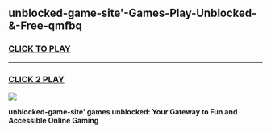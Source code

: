 
## unblocked-game-site'-Games-Play-Unblocked-&-Free-qmfbq
<h3>
<a href="https://premium76.site?title=unblocked-game-site'&ref=24A">CLICK TO PLAY</a></h3>
<hr>

<h3>
<a href="https://premium76.site?title=unblocked-game-site'&ref=24A">CLICK 2 PLAY</a>
  
</h3>

<a href="https://premium76.site?title=unblocked-game-site'&ref=24A"><img src="https://clearcache.store/games.png"></a>


**unblocked-game-site' games unblocked: Your Gateway to Fun and Accessible Online Gaming**
